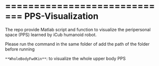 =============================
PPS-Visualization
=============================
The repo provide Matlab script and function to visualize the peripersonal space (PPS) learned by iCub humanoid robot.

Please run the command in the same folder of add the path of the folder before running

``**WholeBodyFwdKin**``: to visualize the whole upper body PPS
